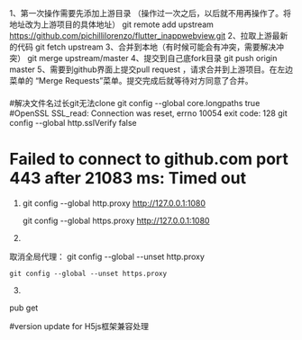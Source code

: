 1、第一次操作需要先添加上游目录 （操作过一次之后，以后就不用再操作了。将地址改为上游项目的具体地址）
git remote add upstream https://github.com/pichillilorenzo/flutter_inappwebview.git
2、拉取上游最新的代码
git fetch upstream
3、合并到本地（有时候可能会有冲突，需要解决冲突）
git merge upstream/master
4、提交到自己底fork目录
git push origin master
5、需要到github界面上提交pull request ，请求合并到上游项目。在左边菜单的 “Merge Requests”菜单。提交完成后就等待对方同意了合并。

####
#解决文件名过长git无法clone
git config --global core.longpaths true
#OpenSSL SSL_read: Connection was reset, errno 10054 exit code: 128
git config --global http.sslVerify false
# Failed to connect to github.com port 443 after 21083 ms: Timed out
 1. 
    git config --global http.proxy http://127.0.0.1:1080

    git config --global https.proxy http://127.0.0.1:1080
 2.
  取消全局代理：
    git config --global --unset http.proxy

    git config --global --unset https.proxy
 3.
  pub get
 



#version update for H5js框架兼容处理